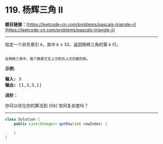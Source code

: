 # 119. 杨辉三角 II

**题目链接：**[https://leetcode-cn.com/problems/pascals-triangle-ii](https://leetcode-cn.com/problems/pascals-triangle-ii)

---

<div class="content__1Y2H">
 <div class="notranslate">
  <p>给定一个非负索引&nbsp;<em>k</em>，其中 <em>k</em>&nbsp;≤&nbsp;33，返回杨辉三角的第 <em>k </em>行。</p> 
  <p><img src="https://upload.wikimedia.org/wikipedia/commons/0/0d/PascalTriangleAnimated2.gif" alt=""></p> 
  <p><small>在杨辉三角中，每个数是它左上方和右上方的数的和。</small></p> 
  <p><strong>示例:</strong></p> 
  <pre class="language-text"><strong>输入:</strong> 3
<strong>输出:</strong> [1,3,3,1]
</pre> 
  <p><strong>进阶：</strong></p> 
  <p>你可以优化你的算法到 <em>O</em>(<em>k</em>) 空间复杂度吗？</p> 
 </div>
</div>

---

```java
class Solution {
    public List<Integer> getRow(int rowIndex) {
        
    }
}
```